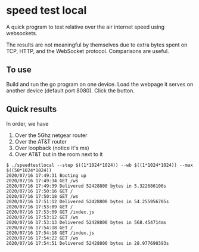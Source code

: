 # speed test local

A quick program to test relative over the air internet speed using websockets.

The results are not meaningful by themselves due to extra bytes spent on TCP,
HTTP, and the WebSocket protocol. Comparisons are useful.

## To use

Build and run the go program on one device. Load the webpage it serves on
another device (default port 8080). Click the button.

## Quick results

In order, we have
 1. Over the 5Ghz netgear router
 2. Over the AT&T router
 3. Over loopback (notice it's ms)
 4. Over AT&T but in the room next to it

```
$ ./speedtestlocal --step $((1*1024*1024)) --wb $((1*1024*1024)) --max $((50*1024*1024))
2020/07/16 17:49:31 Booting up
2020/07/16 17:49:34 GET /ws
2020/07/16 17:49:39 Delivered 52428800 bytes in 5.322686106s
2020/07/16 17:50:16 GET /
2020/07/16 17:50:18 GET /ws
2020/07/16 17:51:12 Delivered 52428800 bytes in 54.255956705s
2020/07/16 17:53:09 GET /
2020/07/16 17:53:09 GET /index.js
2020/07/16 17:53:12 GET /ws
2020/07/16 17:53:13 Delivered 52428800 bytes in 568.454714ms
2020/07/16 17:54:18 GET /
2020/07/16 17:54:18 GET /index.js
2020/07/16 17:54:22 GET /ws
2020/07/16 17:54:51 Delivered 52428800 bytes in 28.977690393s
```
